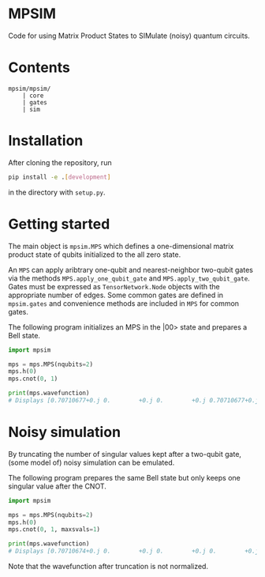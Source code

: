 # MPSIM

Code for using Matrix Product States to SIMulate (noisy) quantum circuits.

# Contents

```
mpsim/mpsim/
    | core
    | gates
    | sim
```

# Installation

After cloning the repository, run

```bash
pip install -e .[development]
```

in the directory with `setup.py`.

# Getting started

The main object is `mpsim.MPS` which defines a one-dimensional matrix product state of qubits initialized to the all zero state.

An `MPS` can apply aribtrary one-qubit and nearest-neighbor two-qubit gates via the methods `MPS.apply_one_qubit_gate` and `MPS.apply_two_qubit_gate`. Gates must be expressed as `TensorNetwork.Node` objects with the appropriate number of edges. Some common gates are defined in `mpsim.gates` and convenience methods are included in `MPS` for common gates.

The following program initializes an MPS in the |00> state and prepares a Bell state.

```python
import mpsim

mps = mps.MPS(nqubits=2)
mps.h(0)
mps.cnot(0, 1)

print(mps.wavefunction)
# Displays [0.70710677+0.j 0.        +0.j 0.        +0.j 0.70710677+0.j]
```

# Noisy simulation

By truncating the number of singular values kept after a two-qubit gate, (some model of) noisy simulation can be emulated.

The following program prepares the same Bell state but only keeps one singular value after the CNOT.

```python
import mpsim

mps = mps.MPS(nqubits=2)
mps.h(0)
mps.cnot(0, 1, maxsvals=1)

print(mps.wavefunction)
# Displays [0.70710674+0.j 0.        +0.j 0.        +0.j 0.        +0.j]
```

Note that the wavefunction after truncation is not normalized.

